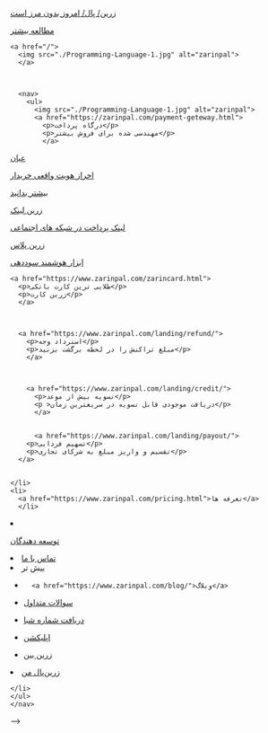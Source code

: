  <!DOCTYPE html>
<html lang="en">
<head>
  <meta charset="UTF-8">
  <meta name="viewport" content="width=device-width, initial-scale=1.0">
  <title>ارایه دهنده خدمات درگاه پرداخت اینترنتی</title>
<link rel="stylesheet" href="./style.css">
</head>
<body>



  <a href="https://zarinpal.com/borderless">
    <p>زرین/ پال/ امروز بدون مرز است</p>
  <p>مطالعه بیشتر</p>
    </a>


    <a href="/">
      <img src="./Programming-Language-1.jpg" alt="zarinpal">
      </a>



      <nav>
        <ul>
          <img src="./Programming-Language-1.jpg" alt="zarinpal">
          <a href="https://zarinpal.com/payment-geteway.html">
            <p>درگاه پرداخت</p>
            <p>مهندسی شده برای فروش بیشتر</p>
            </a>



<a href="https://www.zarinpal.com/landing/ayan/">
  <p>عیان</p>
  <p>احراز هویت واقعی خریدار</p>
  </a>


<a href="https://www.zarinpal.com/payment-gateway.html">
  <p>بیشتر بدانید</p>
</a>


<a href="https://www.zarinpal.com/zarinlink.html">
  <p>زرین لینک</p>
  <p>لینک پرداخت در شبکه های اجتماعی</p>
  </a>



  <a href="https://www.zarinpal.com/zarinplus.html">
    <p>زرین پلاس</p>
    <p>ابزار هوشمند سوددهی</p>
    </a>


    <a href="https://www.zarinpal.com/zarincard.html">
      <p>طلایی ترین کارت بانکی</p>
      <p>زرین کارت</p>
      </a>



      <a href="https://www.zarinpal.com/landing/refund/">
        <p>استرداد وجه</p>
        <p>مبلغ تراکنش را در لحظه برگشت بزنید</p>
        </a>



        <a href="https://www.zarinpal.com/landing/credit/">
          <p>تسویه بیش از موعد</p>
          <p >دریافت موجودی قابل تسویه در سریعترین زمان</p>
          </a>


          <a href="https://www.zarinpal.com/landing/payout/">
        <p>تسهیم فردایی</p>
        <p>تقسیم و واریز مبلغ به شرکای تجاری</p>
      </a>


    </li>
    <li>
      <a href="https://www.zarinpal.com/pricing.html">تعرفه ها</a>
      </li>
<li>


  <a href="https://www.zarinpal.com/lab/">توسعه دهندگان</a>
  </li>
  <li>
    <a href="https://www.zarinpal.com/contact.html">تماس با ما</a>
  </li>
<li>بیش تر
  <ul>
    <li>



      <a href="https://www.zarinpal.com/blog/">وبلاگ</a>
</li>
<li>



  <a href="https://www.zarinpal.com/faq.html">سوالات متداول</a>
  </li>
<li>




  <a href="https://www.zarinpal.com/landing/sheba/">دریافت شماره شبا</a>
</li>
<li>




<a href="https://www.zarinpal.com/application.html">اپلیکشن</a>
</li>
<li>




<a href="https://status.zarinpal.com/">زرین بین</a>
    </li>
         </ul>
              </li>
                   <li>
    <a href="https://next.zarinpal.com/auth/login">زرین‌پال من</a>

    
    </li>
    </ul>
    </nav>
    
  </body>
</html> -->





